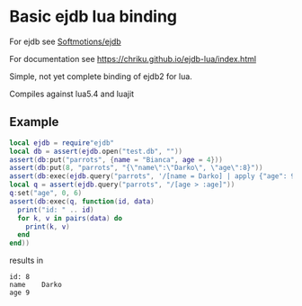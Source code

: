 # Basic ejdb lua binding

For ejdb see [Softmotions/ejdb](https://github.com/Softmotions/ejdb)

For documentation see https://chriku.github.io/ejdb-lua/index.html

Simple, not yet complete binding of ejdb2 for lua.

Compiles against lua5.4 and luajit

## Example
```lua
local ejdb = require"ejdb"
local db = assert(ejdb.open("test.db", ""))
assert(db:put("parrots", {name = "Bianca", age = 4}))
assert(db:put(8, "parrots", "{\"name\":\"Darko\", \"age\":8}"))
assert(db:exec(ejdb.query("parrots", '/[name = Darko] | apply {"age": 9}'), function() end))
local q = assert(ejdb.query("parrots", "/[age > :age]"))
q:set("age", 0, 6)
assert(db:exec(q, function(id, data)
  print("id: " .. id)
  for k, v in pairs(data) do
    print(k, v)
  end
end))
```
results in
```
id: 8
name	Darko
age	9
```

